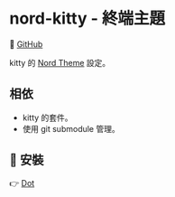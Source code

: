 # nord-kitty - 終端主題 <Badge type="danger" text="kitty" /> <Badge type="warning" text="git submodule" />

:octopus: [GitHub](https://github.com/connorholyday/nord-kitty)

kitty 的 [Nord Theme](https://www.nordtheme.com/) 設定。

## 相依

- kitty 的套件。
- 使用 git submodule 管理。

## :wrench: 安裝

:point_right: [Dot](https://github.com/peterhpchen/dotfiles/tree/main/dots/kitty)
